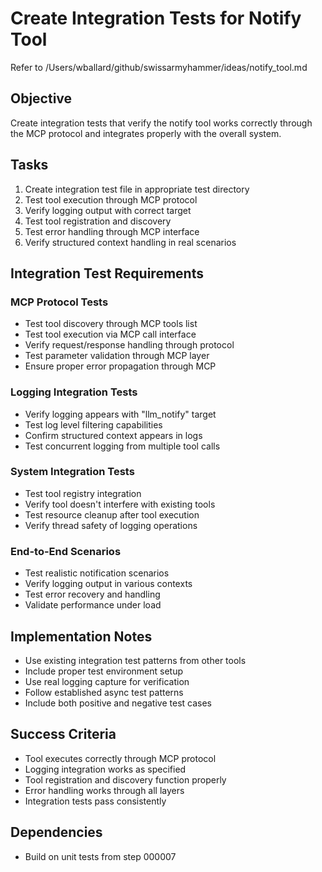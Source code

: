 # Create Integration Tests for Notify Tool

Refer to /Users/wballard/github/swissarmyhammer/ideas/notify_tool.md

## Objective
Create integration tests that verify the notify tool works correctly through the MCP protocol and integrates properly with the overall system.

## Tasks
1. Create integration test file in appropriate test directory
2. Test tool execution through MCP protocol
3. Verify logging output with correct target
4. Test tool registration and discovery
5. Test error handling through MCP interface
6. Verify structured context handling in real scenarios

## Integration Test Requirements

### MCP Protocol Tests
- Test tool discovery through MCP tools list
- Test tool execution via MCP call interface
- Verify request/response handling through protocol
- Test parameter validation through MCP layer
- Ensure proper error propagation through MCP

### Logging Integration Tests
- Verify logging appears with "llm_notify" target
- Test log level filtering capabilities
- Confirm structured context appears in logs
- Test concurrent logging from multiple tool calls

### System Integration Tests
- Test tool registry integration
- Verify tool doesn't interfere with existing tools
- Test resource cleanup after tool execution
- Verify thread safety of logging operations

### End-to-End Scenarios
- Test realistic notification scenarios
- Verify logging output in various contexts
- Test error recovery and handling
- Validate performance under load

## Implementation Notes
- Use existing integration test patterns from other tools
- Include proper test environment setup
- Use real logging capture for verification
- Follow established async test patterns
- Include both positive and negative test cases

## Success Criteria
- Tool executes correctly through MCP protocol
- Logging integration works as specified
- Tool registration and discovery function properly
- Error handling works through all layers
- Integration tests pass consistently

## Dependencies
- Build on unit tests from step 000007